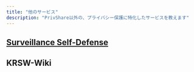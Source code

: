 ```yaml
---
title: "他のサービス"
description: "PrivShare以外の、プライバシー保護に特化したサービスを教えます"
---
```


## [Surveillance Self-Defense](https://ssd.eff.org)

## KRSW-Wiki

